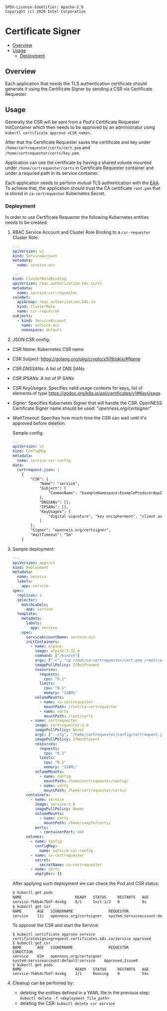 ```text
SPDX-License-Identifier: Apache-2.0
Copyright (c) 2020 Intel Corporation
```
<!-- omit in toc -->
# Certificate Signer
- [Overview](#overview)
- [Usage](#usage)
  - [Deployment](#deployment)

## Overview
Each application that needs the TLS authentication certificate should generate it using the Certificate Signer by sending a CSR via Certificate Requester.

## Usage
Generally the CSR will be sent from a Pod's Certificate Requester InitContainer which then needs to be approved by an administrator using `kubectl certificate approve <CSR_name>`.

After that the Certificate Requester saves the certificate and key under `/home/certrequester/certs/cert.pem` and `/home/certrequester/certs/key.pem`.

Application can use the certificate by having a shared volume mounted under `/home/certrequester/certs` in Certificate Requester container and under a requried path in its service container.

Each application needs to perform mutual TLS authentication with the [EAA](openness-eaa.md). To achieve that, the application should trust the CA certificate `root.pem` that is stored in `ca-certrequester` Kubernetes Secret.

### Deployment
In order to use Certificate Requester the following Kubernetes entities needs to be created:

1. RBAC Service Account and Cluster Role Binding to a `csr-requester` Cluster Role.

   ```yml
   ---
   apiVersion: v1
   kind: ServiceAccount
   metadata:
     name: service-acc

   ---
   kind: ClusterRoleBinding
   apiVersion: rbac.authorization.k8s.io/v1
   metadata:
     name: service-csr-requester
   roleRef:
     apiGroup: rbac.authorization.k8s.io
     kind: ClusterRole
     name: csr-requester
   subjects:
     - kind: ServiceAccount
       name: service-acc
       namespace: default
   ```

2. JSON CSR config:
 - *CSR.Name*: Kubernetes CSR name
 - *CSR.Subject*: https://golang.org/pkg/crypto/x509/pkix/#Name
 - *CSR.DNSSANs*: A list of DNS SANs
 - *CSR.IPSANs*: A list of IP SANs
 - *CSR.KeyUsages*: Specifies valid usage contexts for keys, list of elements of type https://godoc.org/k8s.io/api/certificates/v1#KeyUsage
 - *Signer*: Specifies Kubernetes Signer that will handle the CSR. OpenNESS Certificate Signer name should be used: "*openness.org/certsigner*"
 - *WaitTimeout*: Specifies how much time the CSR can wait until it's approved before deletion.

   Sample config:
   ```yml
   ---
   apiVersion: v1
   kind: ConfigMap
   metadata:
     name: service-csr-config
   data:
     certrequest.json: |
       {
           "CSR": {
               "Name": "service",
               "Subject": {
                   "CommonName": "ExampleNamespace:ExampleProducerAppID"
               },
               "DNSSANs": [],
               "IPSANs": [],
               "KeyUsages": [
                   "digital signature", "key encipherment", "client auth"
               ]
           },
           "Signer": "openness.org/certsigner",
           "WaitTimeout": "5m"
       }
   ```

3. Sample deployment:

   ```yml
   ---
   apiVersion: apps/v1
   kind: Deployment
   metadata:
     name: service
     labels:
       app: service
   spec:
     replicas: 1
     selector:
       matchLabels:
         app: service
     template:
       metadata:
         labels:
           app: service
       spec:
         serviceAccountName: service-acc
         initContainers:
           - name: alpine
             image: alpine:3.12.0
             command: ["/bin/sh"]
             args: ["-c", "cp /root/ca-certrequester/cert.pem /root/certs/root.pem"]
             imagePullPolicy: IfNotPresent
             resources:
               requests:
                 cpu: "0.1"
               limits:
                 cpu: "0.1"
                 memory: "128Mi"
             volumeMounts:
               - name: ca-certrequester
                 mountPath: /root/ca-certrequester
               - name: certs
                 mountPath: /root/certs
           - name: certrequester
             image: certrequester:1.0
             imagePullPolicy: Never
             args: ["--cfg", "/home/certrequester/config/certrequest.json"]
             imagePullPolicy: IfNotPresent
             resources:
               requests:
                 cpu: "0.1"
               limits:
                 cpu: "0.1"
                 memory: "128Mi"
             volumeMounts:
               - name: config
                 mountPath: /home/certrequester/config/
               - name: certs
                 mountPath: /home/certrequester/certs/
         containers:
           - name: service
             image: service:1.0
             imagePullPolicy: Never
             volumeMounts:
               - name: certs
                 mountPath: /home/sample/certs/
             ports:
               - containerPort: 443
         volumes:
           - name: config
             configMap:
               name: service-csr-config
           - name: ca-certrequester
             secret:
               secretName: ca-certrequester
           - name: certs
             emptyDir: {}
   ```
   After applying such deployment we can check the Pod and CSR status:

   ```bash
   $ kubectl get pods
   NAME                        READY   STATUS     RESTARTS   AGE
   service-7b6b4c7bdf-4xv6g    0/1     Init:1/2   0          9s
   $ kubectl get csr
   NAME       AGE   SIGNERNAME                REQUESTOR                                CONDITION
   service    11s   openness.org/certsigner   system:serviceaccount:default:service    Pending
   ```

   To approve the CSR and start the Service:

   ```
   $ kubectl certificate approve service
   certificatesigningrequest.certificates.k8s.io/service approved
   $ kubectl get csr
   NAME       AGE   SIGNERNAME                REQUESTOR                                CONDITION
   service    82m   openness.org/certsigner   system:serviceaccount:default:service    Approved,Issued
   $ kubectl get pods
   NAME                        READY   STATUS     RESTARTS   AGE
   service-7b6b4c7bdf-4xv6g    1/1     Running    0          54s
   ```

4. Cleanup can be perfomed by:
   -  deleting the entities defined in a YAML file in the previous step: `kubectl delete -f <deployment_file_path>`
   -  deleting the CSR: `kubectl delete csr service`
